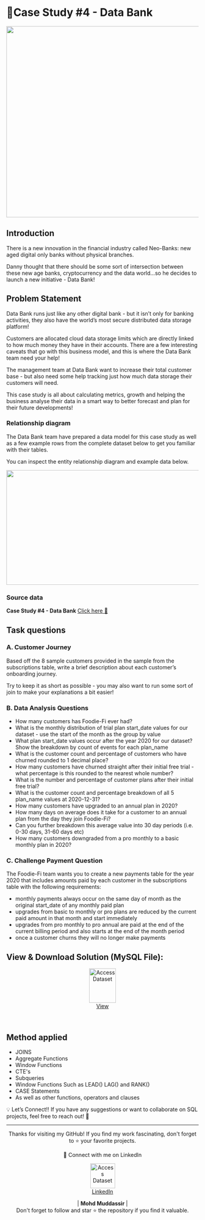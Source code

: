 # 🥑Case Study #4 - Data Bank

<div align="center">
    <img src="https://8weeksqlchallenge.com/images/case-study-designs/4.png" width="600px" height="500px">
</div> 

## Introduction
There is a new innovation in the financial industry called Neo-Banks: new aged digital only banks without physical branches.

Danny thought that there should be some sort of intersection between these new age banks, cryptocurrency and the data world…so he decides to launch a new initiative - Data Bank!


## Problem Statement
Data Bank runs just like any other digital bank - but it isn’t only for banking activities, they also have the world’s most secure distributed data storage platform!

Customers are allocated cloud data storage limits which are directly linked to how much money they have in their accounts. There are a few interesting caveats that go with this business model, and this is where the Data Bank team need your help!

The management team at Data Bank want to increase their total customer base - but also need some help tracking just how much data storage their customers will need.

This case study is all about calculating metrics, growth and helping the business analyse their data in a smart way to better forecast and plan for their future developments!
### Relationship diagram
The Data Bank team have prepared a data model for this case study as well as a few example rows from the complete dataset below to get you familiar with their tables.

You can inspect the entity relationship diagram and example data below.

<div align="center">
    <img src="https://user-images.githubusercontent.com/81607668/130343339-8c9ff915-c88c-4942-9175-9999da78542c.png" width="600px" height="300px">
</div> 

### Source data
**Case Study #4 - Data Bank** [Click here 🔗](https://8weeksqlchallenge.com/case-study-4/)
## Task questions
### A. Customer Journey
Based off the 8 sample customers provided in the sample from the subscriptions table, write a brief description about each customer’s onboarding journey.

Try to keep it as short as possible - you may also want to run some sort of join to make your explanations a bit easier!

### B. Data Analysis Questions
- How many customers has Foodie-Fi ever had?
- What is the monthly distribution of trial plan start_date values for our dataset - use the start of the month as the group by value
- What plan start_date values occur after the year 2020 for our dataset? Show the breakdown by count of events for each plan_name
- What is the customer count and percentage of customers who have churned rounded to 1 decimal place?
- How many customers have churned straight after their initial free trial - what percentage is this rounded to the nearest whole number?
- What is the number and percentage of customer plans after their initial free trial?
- What is the customer count and percentage breakdown of all 5 plan_name values at 2020-12-31?
- How many customers have upgraded to an annual plan in 2020?
- How many days on average does it take for a customer to an annual plan from the day they join Foodie-Fi?
- Can you further breakdown this average value into 30 day periods (i.e. 0-30 days, 31-60 days etc)
- How many customers downgraded from a pro monthly to a basic monthly plan in 2020?

### C. Challenge Payment Question
The Foodie-Fi team wants you to create a new payments table for the year 2020 that includes amounts paid by each customer in the subscriptions table with the following requirements:

- monthly payments always occur on the same day of month as the original start_date of any monthly paid plan
- upgrades from basic to monthly or pro plans are reduced by the current paid amount in that month and start immediately
- upgrades from pro monthly to pro annual are paid at the end of the current billing period and also starts at the end of the month period
- once a customer churns they will no longer make payments

## View & Download Solution (MySQL File):

<p align="center">
    <a href="https://github.com/mohd-muddassir99/8-Weeks-SQL-Challenge/blob/478e37394f6f93f527c9164b94d137317016271d/Case%20Study%20%233%20-%20Foodie%20Fi/Case%20Study%20%233%20-%20Foodie%20Fi.sql">
        <img src="https://miro.medium.com/v2/resize:fit:900/0*hM4PQP9yoePYv-RB.png" width="70px" height="90px" alt="Access Dataset"><br>
        View
    </a>
</p> <br>

## Method applied 
- JOINS
- Aggregate Functions
- Window Functions
- CTE's
- Subqueries
- Window Functions Such as LEAD() LAG() and RANK()
- CASE Statements
- As well as other functions, operators and clauses

💡 Let’s Connect!!
If you have any suggestions or want to collaborate on SQL projects, feel free to reach out! 🚀

 --- 
 
<div align="center">
<p align="center">
    Thanks for visiting my GitHub! If you find my work fascinating, don't forget to ⭐️ your favorite projects. 
    
🔗 Connect with me on LinkedIn 
 
  <p align="center">
    <a href="https://www.linkedin.com/in/mohd-muddassir99/">
        <img src="https://upload.wikimedia.org/wikipedia/commons/thumb/c/ca/LinkedIn_logo_initials.png/640px-LinkedIn_logo_initials.png" width="65px" alt="Access Dataset"><br>
        LinkedIn
    </a>

   | **Mohd Muddassir** | </a> <br>
Don't forget to follow and star ⭐ the repository if you find it valuable.
</div>




